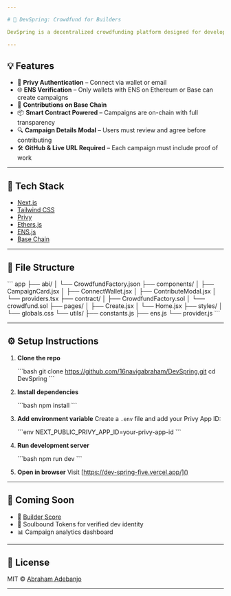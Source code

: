 ```yaml
---

# 🚀 DevSpring: Crowdfund for Builders

DevSpring is a decentralized crowdfunding platform designed for developers to raise funds and showcase their projects. It ensures legitimacy by requiring ENS verification and allows support through on-chain contributions on Base.

---
```


## 💡 Features

* 🔐 **Privy Authentication** – Connect via wallet or email
* 🌐 **ENS Verification** – Only wallets with ENS on Ethereum or Base can create campaigns
* 💸 **Contributions on Base Chain**
* 📦 **Smart Contract Powered** – Campaigns are on-chain with full transparency
* 🔍 **Campaign Details Modal** – Users must review and agree before contributing
* 🛠 **GitHub & Live URL Required** – Each campaign must include proof of work

---

## 🧱 Tech Stack

* [Next.js](https://nextjs.org/)
* [Tailwind CSS](https://tailwindcss.com/)
* [Privy](https://privy.io/)
* [Ethers.js](https://docs.ethers.org/)
* [ENS.js](https://docs.ens.domains/)
* [Base Chain](https://base.org)

---

## 📂 File Structure

\`\`\`
app
├── abi/
│   └── CrowdfundFactory.json
├── components/
│   ├── CampaignCard.jsx
│   ├── ConnectWallet.jsx
│   ├── ContributeModal.jsx
│   └── providers.tsx
├── contract/
│   ├── CrowdfundFactory.sol
│   └── crowdfund.sol
├── pages/
│   ├── Create.jsx
│   └── Home.jsx
├── styles/
│   └── globals.css
└── utils/
    ├── constants.js
    ├── ens.js
    └── provider.js
\`\`\`

---

## ⚙️ Setup Instructions

1. **Clone the repo**

   \`\`\`bash
   git clone https://github.com/16navigabraham/DevSpring.git
   cd DevSpring
   \`\`\`

2. **Install dependencies**

   \`\`\`bash
   npm install
   \`\`\`

3. **Add environment variable**
   Create a `.env` file and add your Privy App ID:

   \`\`\`env
   NEXT_PUBLIC_PRIVY_APP_ID=your-privy-app-id
   \`\`\`

4. **Run development server**

   \`\`\`bash
   npm run dev
   \`\`\`

5. **Open in browser**
   Visit [https://dev-spring-five.vercel.app/]()

---

## 🔭 Coming Soon

* 🧠 [Builder Score](https://docs.base.org/tools/builderscore/)
* 🪪 Soulbound Tokens for verified dev identity
* 📊 Campaign analytics dashboard

---

## 🧾 License

MIT © [Abraham Adebanjo](https://github.com/16navigabraham)

---
